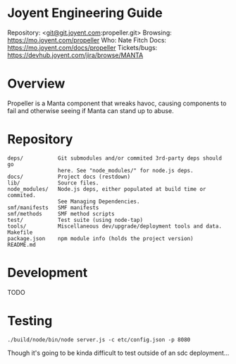 # Joyent Engineering Guide

Repository: <git@git.joyent.com:propeller.git>
Browsing: <https://mo.joyent.com/propeller>
Who: Nate Fitch
Docs: <https://mo.joyent.com/docs/propeller>
Tickets/bugs: <https://devhub.joyent.com/jira/browse/MANTA>


# Overview

Propeller is a Manta component that wreaks havoc, causing components to fail
and otherwise seeing if Manta can stand up to abuse.

# Repository

    deps/           Git submodules and/or commited 3rd-party deps should go
                    here. See "node_modules/" for node.js deps.
    docs/           Project docs (restdown)
    lib/            Source files.
    node_modules/   Node.js deps, either populated at build time or commited.
                    See Managing Dependencies.
    smf/manifests   SMF manifests
    smf/methods     SMF method scripts
    test/           Test suite (using node-tap)
    tools/          Miscellaneous dev/upgrade/deployment tools and data.
    Makefile
    package.json    npm module info (holds the project version)
    README.md


# Development

TODO


# Testing

    ./build/node/bin/node server.js -c etc/config.json -p 8080

Though it's going to be kinda difficult to test outside of an sdc deployment...
